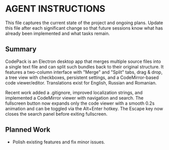 # AGENT INSTRUCTIONS

This file captures the current state of the project and ongoing plans. Update
this file after each significant change so that future sessions know what has
already been implemented and what tasks remain.

## Summary

CodePack is an Electron desktop app that merges multiple source files into a
single text file and can split such bundles back to their original structure.
It features a two-column interface with "Merge" and "Split" tabs, drag & drop,
a tree view with checkboxes, persistent settings, and a CodeMirror-based code
viewer/editor. Translations exist for English, Russian and Romanian.

Recent work added a .gitignore, improved localization strings, and implemented a
CodeMirror viewer with navigation and search. The fullscreen button now expands
only the code viewer with a smooth 0.2s animation and can be toggled via the
Alt+Enter hotkey. The Escape key now closes the search panel before exiting
fullscreen.

## Planned Work

- Polish existing features and fix minor issues.